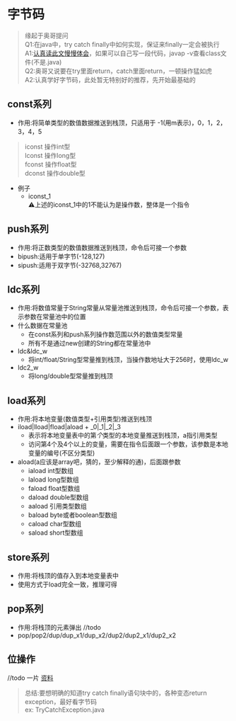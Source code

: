 # 字节码
> 缘起于奥哥提问  
Q1:在java中，try catch finally中如何实现，保证来finally一定会被执行  
A1:[认真读此文慢慢体会](http://blog.jamesdbloom.com/JavaCodeToByteCode_PartTwo.html#try_catch_finally)，如果可以自己写一段代码，javap -v查看class文件(不是.java)  
Q2:奥哥又说要在try里面return，catch里面return，一顿操作猛如虎  
A2:认真学好字节码，此处暂无特别好的推荐，先开始最基础的

## const系列
* 作用:将简单类型的数值数据推送到栈顶，只适用于 -1(用m表示)，0，1，2，3，4，5
> iconst 操作int型  
lconst 操作long型  
fconst 操作float型  
dconst 操作double型
* 例子
    * iconst_1  
    ⚠️上述的iconst_1中的1不能认为是操作数，整体是一个指令
    
## push系列
* 作用:将正数类型的数值数据推送到栈顶，命令后可接一个参数
* bipush:适用于单字节(-128,127)
* sipush:适用于双字节(-32768,32767)

## ldc系列
* 作用:将数值常量于String常量从常量池推送到栈顶，命令后可接一个参数，表示参数在常量池中的位置
* 什么数据在常量池
    * 在const系列和push系列操作数范围以外的数值类型常量
    * 所有不是通过new创建的String都在常量池中
* ldc&ldc_w
    * 将int/float/String型常量推到栈顶，当操作数地址大于256时，使用ldc_w
* ldc2_w
    * 将long/double型常量推到栈顶
    
## load系列
* 作用:将本地变量(数值类型+引用类型)推送到栈顶
* iload|lload|fload|aload + _0|_1|_2|_3
    * 表示将本地变量表中的第*个*类型的本地变量推送到栈顶，a指引用类型
    * 访问第4个及4个以上的变量，需要在指令后面跟一个参数，该参数是本地变量的编号(不区分类型)
* aload(a应该是array吧，猜的，至少解释的通)，后面跟参数
    * iaload int型数组
    * laload long型数组
    * faload float型数组
    * daload double型数组
    * aaload 引用类型数组
    * baload byte或者boolean型数组
    * caload char型数组
    * saload short型数组
    
## store系列
* 作用:将栈顶的值存入到本地变量表中
* 使用方式于load完全一致，推理可得

## pop系列
* 作用:将栈顶的元素弹出
//todo
* pop/pop2/dup/dup_x1/dup_x2/dup2/dup2_x1/dup2_x2

## 位操作
//todo 一片
[资料](https://www.cnblogs.com/tenghoo/p/jvm_opcodejvm.html)

> 总结:要想明确的知道try catch finally语句块中的，各种变态return exception，最好看字节码  
ex: TryCatchException.java